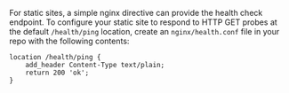 For static sites, a simple nginx directive can provide the health check endpoint. To configure your static site to respond to HTTP GET probes at the default `/health/ping` location, create an `nginx/health.conf` file in your repo with the following contents:

```
location /health/ping {
    add_header Content-Type text/plain;
    return 200 'ok';
}
```
